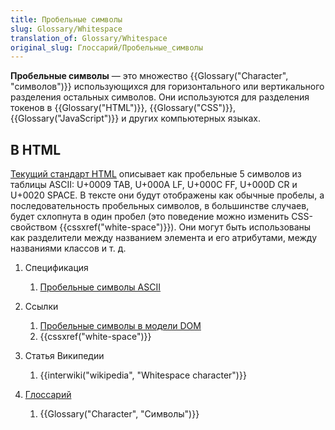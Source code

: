 ```yaml
---
title: Пробельные символы
slug: Glossary/Whitespace
translation_of: Glossary/Whitespace
original_slug: Глоссарий/Пробельные_символы
---
```


**Пробельные символы** — это множество {{Glossary("Character", "символов")}} использующихся для горизонтального или вертикального разделения остальных символов. Они используются для разделения токенов в {{Glossary("HTML")}}, {{Glossary("CSS")}}, {{Glossary("JavaScript")}} и других компьютерных языках.

## В HTML

[Текущий стандарт HTML](https://html.spec.whatwg.org/) описывает как пробельные 5 символов из таблицы ASCII: U+0009 TAB, U+000A LF, U+000C FF, U+000D CR и U+0020 SPACE. В тексте они будут отображены как обычные пробелы, а последовательность пробельных символов, в большинстве случаев, будет схлопнута в один пробел (это поведение можно изменить CSS-свойством {{cssxref("white-space")}}). Они могут быть использованы как разделители между названием элемента и его атрибутами, между названиями классов и т. д.

1. Спецификация

    1. [Пробельные символы ASCII](https://infra.spec.whatwg.org/#ascii-whitespace)

2. Ссылки

    1. [Пробельные символы в модели DOM](/ru/docs/Web/API/Document_Object_Model/Whitespace_in_the_DOM)
    2. {{cssxref("white-space")}}

3. Статья Википедии

    1. {{interwiki("wikipedia", "Whitespace character")}}

4. [Глоссарий](/ru/docs/Glossary)

    1. {{Glossary("Character", "Символы")}}
